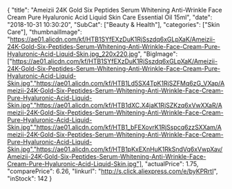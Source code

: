 {
	"title": "Ameizii 24K Gold Six Peptides Serum Whitening Anti-Wrinkle Face Cream Pure Hyaluronic Acid Liquid Skin Care Essential Oil 15ml",
	"date": "2018-10-31 10:30:20",
	"SubCat": ["Beauty & Health"],
	"categories": ["Skin Care"],
	"thumbnailImage": "https://ae01.alicdn.com/kf/HTB1SYfEXzDuK1RjSszdq6xGLpXaK/Ameizii-24K-Gold-Six-Peptides-Serum-Whitening-Anti-Wrinkle-Face-Cream-Pure-Hyaluronic-Acid-Liquid-Skin.jpg_220x220.jpg",
	"BigImage": ["https://ae01.alicdn.com/kf/HTB1SYfEXzDuK1RjSszdq6xGLpXaK/Ameizii-24K-Gold-Six-Peptides-Serum-Whitening-Anti-Wrinkle-Face-Cream-Pure-Hyaluronic-Acid-Liquid-Skin.jpg","https://ae01.alicdn.com/kf/HTB1Ld5SX4TpK1RjSZFMq6zG_VXap/Ameizii-24K-Gold-Six-Peptides-Serum-Whitening-Anti-Wrinkle-Face-Cream-Pure-Hyaluronic-Acid-Liquid-Skin.jpg","https://ae01.alicdn.com/kf/HTB1dXC.X4jaK1RjSZKzq6xVwXXaR/Ameizii-24K-Gold-Six-Peptides-Serum-Whitening-Anti-Wrinkle-Face-Cream-Pure-Hyaluronic-Acid-Liquid-Skin.jpg","https://ae01.alicdn.com/kf/HTB1_bFEXovrK1RjSspcq6zzSXXam/Ameizii-24K-Gold-Six-Peptides-Serum-Whitening-Anti-Wrinkle-Face-Cream-Pure-Hyaluronic-Acid-Liquid-Skin.jpg","https://ae01.alicdn.com/kf/HTB1pKxEXnHuK1RkSndVq6xVwpXav/Ameizii-24K-Gold-Six-Peptides-Serum-Whitening-Anti-Wrinkle-Face-Cream-Pure-Hyaluronic-Acid-Liquid-Skin.jpg"],
	"actualPrice": 1.75,
	"comparePrice": 6.26,
	"linkurl": "http://s.click.aliexpress.com/e/byKPRrtI",
	"inStock": 142
}
